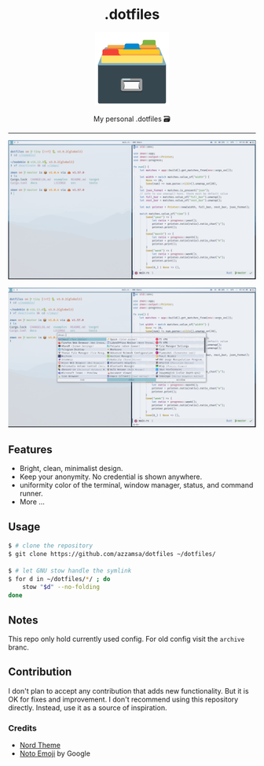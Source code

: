 <div align="center">
<h1>.dotfiles</h1>

<img src='assets/logo.png' width=150px/>

My personal .dotfiles 🗃️

</div>

---

<p align="center"><img src="assets/preview1.png"/></p>
<p align="center"><img src="assets/preview2.png"/></p>

## Features

- Bright, clean, minimalist design.
- Keep your anonymity. No credential is shown anywhere.
- uniformity color of the terminal, window manager, status, and command runner.
- More ...

## Usage

``` bash
$ # clone the repository
$ git clone https://github.com/azzamsa/dotfiles ~/dotfiles/

$ # let GNU stow handle the symlink
$ for d in ~/dotfiles/*/ ; do
    stow "$d" --no-folding
done
```

## Notes

This repo only hold currently used config. For old config visit the `archive` branc.

## Contribution

I don't plan to accept any contribution that adds new functionality. But it is OK for fixes and improvement. I don't recommend using this repository directly. Instead, use it as a source of inspiration.

### Credits

- [Nord Theme](https://www.nordtheme.com/)
- [Noto Emoji](https://github.com/googlefonts/noto-emoji) by Google
